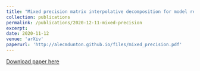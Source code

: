 ```yaml
---
title: "Mixed precision matrix interpolative decomposition for model reduction"
collection: publications
permalink: /publications/2020-12-11-mixed-precision
excerpt: 
date: 2020-11-12
venue: 'arXiv'
paperurl: 'http://alecmdunton.github.io/files/mixed_precision.pdf'
---
```



[Download paper here](http://alecmdunton.github.io/files/mixed_precision.pdf)

